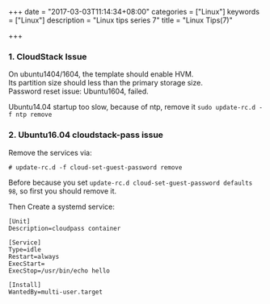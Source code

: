 +++
date = "2017-03-03T11:14:34+08:00"
categories = ["Linux"]
keywords = ["Linux"]
description = "Linux tips series 7"
title = "Linux Tips(7)"

+++
### 1. CloudStack Issue
On ubuntu1404/1604, the template should enable HVM.    
Its partition size should less than the primary storage size.    
Password reset issue: Ubuntu1604, failed.    

Ubuntu14.04 startup too slow, because of ntp, remove it `sudo update-rc.d -f ntp remove
`

### 2. Ubuntu16.04 cloudstack-pass issue
Remove the services via:    

```
# update-rc.d -f cloud-set-guest-password remove
```
Before because you set `update-rc.d cloud-set-guest-password defaults 98`, so
first you should remove it.    

Then Create a systemd service:    

```
[Unit]
Description=cloudpass container

[Service]
Type=idle
Restart=always
ExecStart=
ExecStop=/usr/bin/echo hello

[Install]
WantedBy=multi-user.target

```


